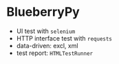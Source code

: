# BlueberryPy
* UI test with `selenium`
* HTTP interface test with `requests`
* data-driven: excl, xml
* test report: `HTMLTestRunner`
